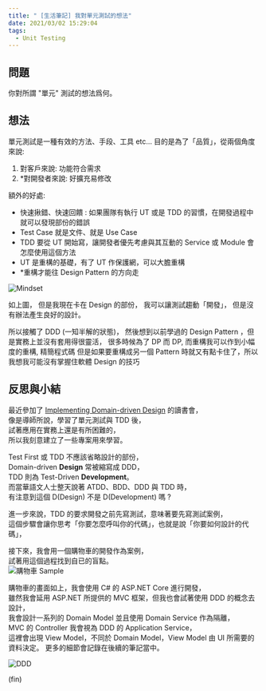```yaml
---
title: " [生活筆記] 我對單元測試的想法"
date: 2021/03/02 15:29:04
tags:
  - Unit Testing
---
```


## 問題

你對所謂 "單元" 測試的想法爲何。

## 想法

單元測試是一種有效的方法、手段、工具 etc…
目的是為了「品質」，從兩個角度來說:

1. 對客戶來說: 功能符合需求
2. \*對開發者來說: 好擴充易修改

額外的好處:

- 快速揪錯、快速回饋 : 如果團隊有執行 UT 或是 TDD 的習慣，在開發過程中就可以發現部份的錯誤
- Test Case 就是文件、就是 Use Case
- TDD 要從 UT 開始寫，讓開發者優先考慮與其互動的 Service 或 Module 會怎麼使用這個方法
- UT 是重構的基礎，有了 UT 作保護網，可以大膽重構
- \*重構才能往 Design Pattern 的方向走

![Mindset](https://i.imgur.com/WbIlLiz.jpg)

如上圖，
但是我現在卡在 Design 的部份，
我可以讓測試趨動「開發」，
但是沒有辦法產生良好的設計。

所以接觸了 DDD (一知半解的狀態)，
然後想到以前學過的 Design Pattern ，但是實務上並沒有套用得很靈活，
很多時候為了 DP 而 DP, 而重構我可以作到小幅度的重構, 精簡程式碼
但是如果要重構成另一個 Pattern 時就又有點卡住了，所以我想我可能沒有掌握住軟體 Design 的技巧

<!--
## 導師 W 回饋

你的想法有些問題。

1. 最基本的 "單元" 看起來你們並沒有定義出來。
2. 測試案例並非單指文件，而是指你轉換爲測試方法那個測試名稱。重點是哪種 "單元" 需構思哪些測試案例，這才是重點
3. DP 只是結構設計過程可以應用的 "模式" 。但如果你並不瞭解該設計模式的本意與應用場合，那反而會讓開發更繁雜
4. DP 可不是爲了重構，這是兩回事的。

感覺上，你現在自學得很雜，但比較流於表面的實作技術。
又蠻想應用在開發實務上，但這樣反而會讓系統搞得更複雜。
我是建議還是要回到軟體設計的基礎功夫鍛鍊上
我覺得可能還是先鎖定在某一個主題上，
例如:"單元測試" 或 "重構"，然後端看這個主題所需培養的基礎功夫有哪些。

"單元" 指的是以 "類別" 爲單位，並依據該類型來撰寫單元測試程式碼。
以你所舉的購物車就是個很好的例子
你會把購物車相關的邏輯落實在哪一個類別呢？
然後依據購物車的計算邏輯，你會寫各種方法來測試它，這些 "各種方法" 就是測試案例了 (test case)
對於結構設計來說，最爲重要的會先界定各種類型的物件。
例如 Page (View), UI Controller (Controller), Service, Dao, Entity 等個類型的物件。
這些各種類型的物件，正是軟體人員需要爲其測試的 "單元"
-->

## 反思與小結

最近參加了 [Implementing Domain-driven Design](https://www.tenlong.com.tw/products/9787121224485) 的讀書會，  
像是導師所說，學習了單元測試與 TDD 後，  
試著應用在實務上還是有所困難的，  
所以我刻意建立了一些專案用來學習。

Test First 或 TDD 不應該省略設計的部份，  
Domain-driven **Design** 常被縮寫成 DDD，  
TDD 則為 Test-Driven **Development**。  
而當華語文人士整天說著 ATDD、BDD、DDD 與 TDD 時，  
有注意到這個 D(Design) 不是 D(Development) 嗎 ?

進一步來說，TDD 的要求開發之前先寫測試，意味著要先寫測試案例，  
這個步驟會讓你思考「你要怎麼呼叫你的代碼」，也就是說「你要如何設計的代碼」，

接下來，我會用一個購物車的開發作為案例，  
試著用這個過程找到自已的盲點。  
![購物車 Sample](/images/2021/unittest_mindset_for_me_sample.jpg)

購物車的畫面如上，我會使用 C# 的 ASP.NET Core 進行開發，  
雖然我會延用 ASP.NET 所提供的 MVC 框架，但我也會試著使用 DDD 的概念去設計，  
我會設計一系列的 Domain Model 並且使用 Domain Service 作為隔離，  
MVC 的 Controller 我會視為 DDD 的 Application Service，  
這裡會出現 View Model，不同於 Domain Model，View Model 由 UI 所需要的資料決定。
更多的細節會記錄在後續的筆記當中。

![DDD](/images/2021/unittest_mindset_for_me_ddd.jpg)

(fin)
